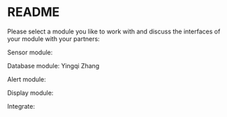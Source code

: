 # README

Please select a module you like to work with and discuss the interfaces of your module with your partners:

Sensor module:

Database module: Yingqi Zhang

Alert module:

Display module:

Integrate:

